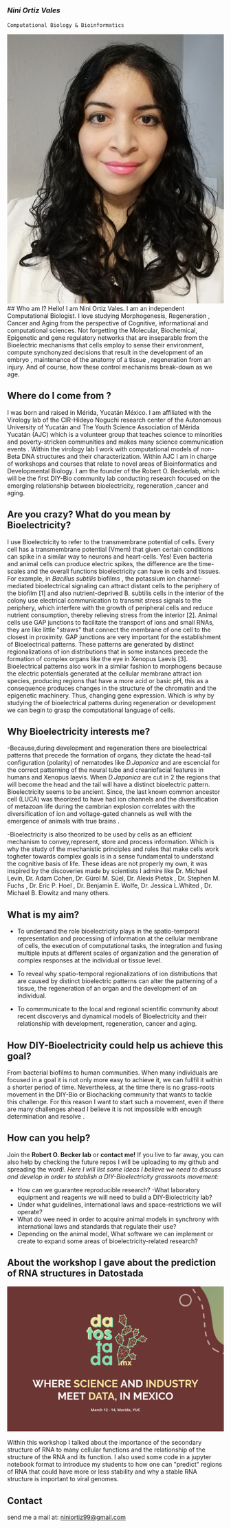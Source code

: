 ### ***Nini Ortiz Vales***
    Computational Biology & Bioinformatics
    
  <img src="IMG_20200805_222201(1).jpg" alt="IMG_20200805_222201(1).jpg" width="600"/>
## Who am I?
Hello! I am Nini Ortiz Vales. I am an independent Computational Biologist. I love studying  Morphogenesis, Regeneration , Cancer and Aging from the perspective of Cognitive, informational and computational sciences. Not forgetting the Molecular, Biochemical, Epigenetic and gene regulatory networks that are inseparable from the Bioelectric mechanisms that cells employ to sense their environment, compute synchonyzed decisions  that result in the development of an embryo , maintenance of the anatomy of a tissue , regeneration from an injury. And of course, how these control mechanisms break-down as we age.

## Where do I come from ?
 I was born and raised in Mérida, Yucatán México. I am affiliated with the Virology lab of the CIR-Hideyo Noguchi research center of the Autonomous University of Yucatán and The Youth  Science Association of Mérida Yucatán (AJC) which is a volunteer group that teaches science to  minorities and poverty-stricken communities and makes many science communication events . Within the virology lab I work with computational models of non-Beta DNA structures and their characterization. Within AJC I am in charge of workshops and courses that relate to novel areas of Bioinformatics and Developmental Biology. I am the founder of the Robert O. Beckerlab, which will be the first DIY-Bio community lab conducting research focused on the emerging relationship between bioelectricity, regeneration ,cancer and aging.


## Are you crazy? What do you mean by Bioelectricity?
I use Bioelectricity to refer to the transmembrane potential of cells. Every cell  has a transmembrane potential (Vmem) that given certain conditions can spike in a similar way to neurons and heart-cells. Yes! Even bacteria  and animal cells can produce electric spikes, the difference are the time-scales and the overall functions bioelectricity can have in cells and tissues. For example, in _Bacillus subtilis_ biofilms , the potassium ion channel-mediated bioelectrical signaling can attract distant cells to the periphery of the biofilm [1] and also nutrient-deprived B. subtilis cells in the interior of the colony use electrical communication to transmit stress signals to the periphery, which interfere with the growth of peripheral cells and reduce nutrient consumption, thereby relieving stress from the interior [2].  Animal cells use GAP junctions to facilitate the transport of ions and small RNAs, they are like little "straws" that connect the membrane of one cell to the closest in proximity. GAP junctions are very important for the establishment of Bioelectrical patterns. These patterns are generated by distinct regionalizations of ion distributions that in some instances precede the formation of complex organs like the eye in Xenopus Laevis [3]. Bioelectrical patterns also work in a similar fashion to morphogens because the electric potentials generated at the cellular membrane attract ion species, producing regions that have a more acid or basic pH, this as a consequence produces changes in the structure of the chromatin and the epigenetic machinery. Thus, changing gene expression. Which is why by studying the of bioelectrical patterns during regeneration or development we can begin to grasp the computational language of cells.


## Why Bioelectricity interests me?
-Because,during development and regeneration there are bioelectrical patterns that precede the formation of organs, they dictate the head-tail configuration (polarity) of  nematodes like _D.Japonica_ and are escencial for the correct patterning of the neural tube and creaniofacial features in humans and Xenopus laevis. When  _D.Japonica_  are cut in 2 the regions that will become the head and the tail will have a distinct bioelectric pattern. Bioelectricity seems to be ancient. Since, the last known common ancestor cell (LUCA) was theorized to have had ion channels and the diversification of metazoan life during the cambrian explosion correlates with the diversification of ion and voltage-gated channels as well with the emergence of animals with true brains . 

-Bioelectricity is also theorized to be used by cells as an efficient mechanism to convey,represent, store and process information. Which is why the study of the mechanistic principles and rules that make cells work togheter towards complex goals is in a sense fundamental to understand the cognitive basis of life.  These ideas are not properly my own, it was  inspired by the discoveries made by scientists I admire like Dr. Michael Levin, Dr. Adam Cohen, Dr. Gürol M. Süel, Dr. Alexis Pietak ,  Dr. Stephen M. Fuchs , Dr. Eric P. Hoel , Dr. Benjamin E. Wolfe, Dr. Jessica L.Whited , Dr. Michael B. Elowitz  and  many others.

## What is my aim?
- To undersand the role bioelectricity plays in the spatio-temporal representation and processing of information at the cellular membrane of cells, the execution of computational tasks, the integration and fusing multiple inputs at different scales of organization and  the generation of complex responses at the individual or tissue level. 

- To reveal why spatio-temporal regionalizations of ion distributions that are caused by distinct bioelectric patterns can alter the patterning of a tissue, the regeneration of an organ and the development of an individual. 

- To commmunicate to the local and regional scientific community about recent discoverys and dynamical models of Bioelectricity and their relationship with development, regeneration, cancer and aging.



## How DIY-Bioelectricity could help us achieve this goal?
From bacterial biofilms to human communities. When many individuals are focused in a goal it is not only more easy to achieve it, we can fullfil it within a shorter period of time. Nevertheless, at the time there is no grass-roots movement in the DIY-Bio  or Biochacking community that wants to tackle this challenge. For this reason I want to start such a movement, even if there are many challenges ahead I believe it is not impossible with enough determination and resolve .

## How can **you** help?
Join the **Robert O. Becker lab** or **contact me!** If you live to far away, you can also help by checking the future repos I will be uploading to my github and spreading the word!.
_Here I will list some ideas I believe we need to discuss and develop in order to stablish a DIY-Bioelectricity grassroots movement:_
- How can we guarantee reproducible research?
-What laboratory equipment and reagents we will need to build a DIY-Biolectricity lab?
- Under what guidelines, international laws and space-restrictions we will operate?
- What do wee need in order to acquire animal models in synchrony with international laws and standards that regulate their use?
- Depending on the animal model, What software  we  can implement or create to expand some areas of bioelectricity-related research? 




## About the workshop I gave about the  prediction of RNA structures in Datostada
![datostada](datostada.jpeg)

 Within this workshop I talked about the importance of the secondary structure of RNA to many cellular functions and the relationship of the structure of the RNA and its function. I also used some code in a jupyter notebook format to introduce my students to how one can "predict" regions of RNA that could have more or less stability and why a stable RNA structure is important to viral genomes.
 ## Contact
send me a mail at: niniortiz99@gmail.com
